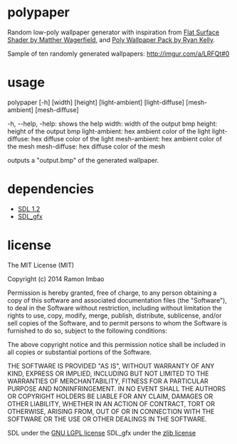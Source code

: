 polypaper
=========

Random low-poly wallpaper generator
with inspiration from
[Flat Surface Shader by Matther Wagerfield](http://matthew.wagerfield.com/flat-surface-shader/), and
[Poly Wallpaper Pack by Ryan Kelly](http://ryanmkelly.me/android/wallpaper/).

Sample of ten randomly generated wallpapers: http://imgur.com/a/LRFQt#0

usage
=====
polypaper [-h] [width] [height] [light-ambient] [light-diffuse] [mesh-ambient] [mesh-diffuse]

-h, --help, -help: shows the help
width: width of the output bmp
height: height of the output bmp
light-ambient: hex ambient color of the light
light-diffuse: hex diffuse color of the light
mesh-ambient: hex ambient color of the mesh
mesh-diffuse: hex diffuse color of the mesh

outputs a "output.bmp" of the generated wallpaper.

dependencies
============
* [SDL 1.2](https://www.libsdl.org/download-1.2.php)
* [SDL_gfx](http://cms.ferzkopp.net/index.php/software/13-sdl-gfx)

license
=======

The MIT License (MIT)

Copyright (c) 2014 Ramon Imbao

Permission is hereby granted, free of charge, to any person obtaining a copy
of this software and associated documentation files (the "Software"), to deal
in the Software without restriction, including without limitation the rights
to use, copy, modify, merge, publish, distribute, sublicense, and/or sell
copies of the Software, and to permit persons to whom the Software is
furnished to do so, subject to the following conditions:

The above copyright notice and this permission notice shall be included in
all copies or substantial portions of the Software.

THE SOFTWARE IS PROVIDED "AS IS", WITHOUT WARRANTY OF ANY KIND, EXPRESS OR
IMPLIED, INCLUDING BUT NOT LIMITED TO THE WARRANTIES OF MERCHANTABILITY,
FITNESS FOR A PARTICULAR PURPOSE AND NONINFRINGEMENT. IN NO EVENT SHALL THE
AUTHORS OR COPYRIGHT HOLDERS BE LIABLE FOR ANY CLAIM, DAMAGES OR OTHER
LIABILITY, WHETHER IN AN ACTION OF CONTRACT, TORT OR OTHERWISE, ARISING FROM,
OUT OF OR IN CONNECTION WITH THE SOFTWARE OR THE USE OR OTHER DEALINGS IN
THE SOFTWARE.

SDL under the [GNU LGPL license](http://www.gnu.org/copyleft/lesser.html)
SDL_gfx under the [zlib license](http://en.wikipedia.org/wiki/Zlib_License)

